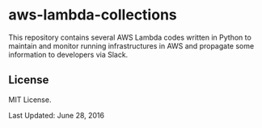 # aws-lambda-collections

This repository contains several AWS Lambda codes written in Python to maintain and monitor running infrastructures in AWS and propagate some information to developers via Slack.

## License

MIT License.

Last Updated: June 28, 2016
